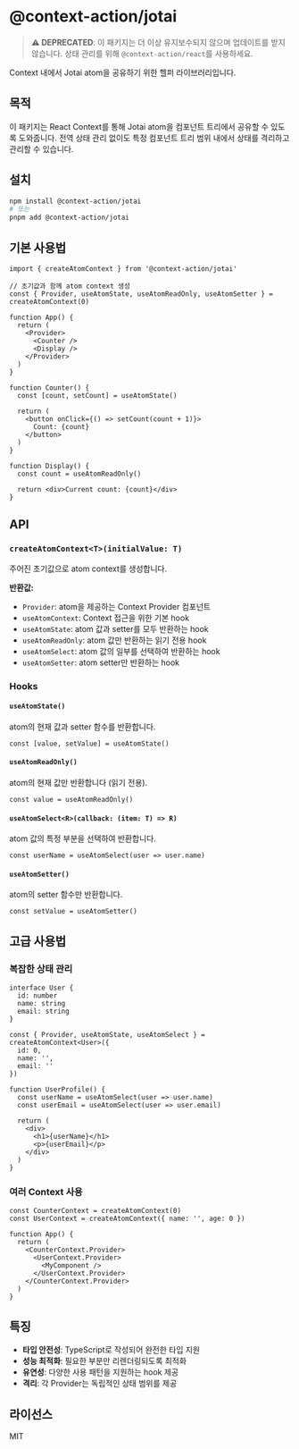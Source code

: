 # @context-action/jotai

> **⚠️ DEPRECATED**: 이 패키지는 더 이상 유지보수되지 않으며 업데이트를 받지 않습니다. 상태 관리를 위해 `@context-action/react`를 사용하세요.

Context 내에서 Jotai atom을 공유하기 위한 헬퍼 라이브러리입니다.

## 목적

이 패키지는 React Context를 통해 Jotai atom을 컴포넌트 트리에서 공유할 수 있도록 도와줍니다. 전역 상태 관리 없이도 특정 컴포넌트 트리 범위 내에서 상태를 격리하고 관리할 수 있습니다.

## 설치

```bash
npm install @context-action/jotai
# 또는
pnpm add @context-action/jotai
```

## 기본 사용법

```tsx
import { createAtomContext } from '@context-action/jotai'

// 초기값과 함께 atom context 생성
const { Provider, useAtomState, useAtomReadOnly, useAtomSetter } = createAtomContext(0)

function App() {
  return (
    <Provider>
      <Counter />
      <Display />
    </Provider>
  )
}

function Counter() {
  const [count, setCount] = useAtomState()
  
  return (
    <button onClick={() => setCount(count + 1)}>
      Count: {count}
    </button>
  )
}

function Display() {
  const count = useAtomReadOnly()
  
  return <div>Current count: {count}</div>
}
```

## API

### `createAtomContext<T>(initialValue: T)`

주어진 초기값으로 atom context를 생성합니다.

**반환값:**
- `Provider`: atom을 제공하는 Context Provider 컴포넌트
- `useAtomContext`: Context 접근을 위한 기본 hook
- `useAtomState`: atom 값과 setter를 모두 반환하는 hook
- `useAtomReadOnly`: atom 값만 반환하는 읽기 전용 hook
- `useAtomSelect`: atom 값의 일부를 선택하여 반환하는 hook
- `useAtomSetter`: atom setter만 반환하는 hook

### Hooks

#### `useAtomState()`
atom의 현재 값과 setter 함수를 반환합니다.

```tsx
const [value, setValue] = useAtomState()
```

#### `useAtomReadOnly()`
atom의 현재 값만 반환합니다 (읽기 전용).

```tsx
const value = useAtomReadOnly()
```

#### `useAtomSelect<R>(callback: (item: T) => R)`
atom 값의 특정 부분을 선택하여 반환합니다.

```tsx
const userName = useAtomSelect(user => user.name)
```

#### `useAtomSetter()`
atom의 setter 함수만 반환합니다.

```tsx
const setValue = useAtomSetter()
```

## 고급 사용법

### 복잡한 상태 관리

```tsx
interface User {
  id: number
  name: string
  email: string
}

const { Provider, useAtomState, useAtomSelect } = createAtomContext<User>({
  id: 0,
  name: '',
  email: ''
})

function UserProfile() {
  const userName = useAtomSelect(user => user.name)
  const userEmail = useAtomSelect(user => user.email)
  
  return (
    <div>
      <h1>{userName}</h1>
      <p>{userEmail}</p>
    </div>
  )
}
```

### 여러 Context 사용

```tsx
const CounterContext = createAtomContext(0)
const UserContext = createAtomContext({ name: '', age: 0 })

function App() {
  return (
    <CounterContext.Provider>
      <UserContext.Provider>
        <MyComponent />
      </UserContext.Provider>
    </CounterContext.Provider>
  )
}
```

## 특징

- **타입 안전성**: TypeScript로 작성되어 완전한 타입 지원
- **성능 최적화**: 필요한 부분만 리렌더링되도록 최적화
- **유연성**: 다양한 사용 패턴을 지원하는 hook 제공
- **격리**: 각 Provider는 독립적인 상태 범위를 제공

## 라이선스

MIT